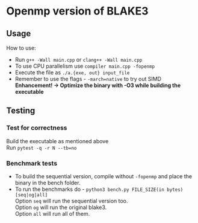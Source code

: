 # Openmp version of BLAKE3

## Usage
How to use:  
* Run `g++ -Wall main.cpp` or `clang++ -Wall main.cpp`
* To use CPU parallelism use `compiler main.cpp -fopenmp`
* Execute the file as `./a.{exe, out} input_file`  
* Remember to use the flags - `-march=native` to try out SIMD
**Enhancement! -> Optimize the binary with -O3 while building the executable**  

## Testing
### Test for correctness
Build the executable as mentioned above  
Run `pytest -q -r N --tb=no`  

### Benchmark tests 
* To build the sequential version, compile without `-fopenmp` and place the binary
in the bench folder.
* To run the benchmarks do - `python3 bench.py FILE_SIZE(in bytes) [seq|og|all]`  
Option `seq` will run the sequential version too.  
Option `og` will run the original blake3.  
Option `all` will run all of them.